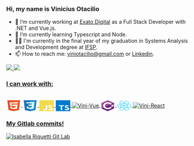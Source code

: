 ### Hi, my name is Vinicius Otacilio


- 🔭 I’m currently working at [Exato Digital](https://exato.digital) as a Full Stack Developer with .NET and Vue.js.
- 🌱 I’m currently learning Typescript and Node.
- 👨‍🎓 I'm currently in the final year of my graduation in Systems Analysis and Development degree at [IFSP](https://www.ifsp.edu.br).
- 📫 How to reach me: viniotacilio@gmail.com or [Linkedin](https://www.linkedin.com/in/vinicius-otacilio/).

<div>
  <a href="https://github.com/ViniOtacilio">
  <img height="180em" src="https://github-readme-stats.vercel.app/api?username=ViniOtacilio&show_icons=true&theme=tokyonight&include_all_commits=true&count_private=true"/>
  <img height="180em" src="https://github-readme-stats.vercel.app/api/top-langs/?username=ViniOtacilio&layout=compact&langs_count=7&theme=tokyonight"/>
</div>
  
  
  ### I can work with:


  <div style="display: inline_block"><br>
   <img align="center" alt="Vini-HTML" height="30" width="40" src="https://raw.githubusercontent.com/devicons/devicon/master/icons/html5/html5-original.svg">
  <img align="center" alt="Vini-CSS" height="30" width="40" src="https://raw.githubusercontent.com/devicons/devicon/master/icons/css3/css3-original.svg">
  <img align="center" alt="Vini-Js" height="30" width="40" src="https://raw.githubusercontent.com/devicons/devicon/master/icons/javascript/javascript-plain.svg">
  <img align="center" alt="Vini-Ts" height="30" width="40" src="https://raw.githubusercontent.com/devicons/devicon/master/icons/typescript/typescript-plain.svg">
  <img align="center" alt="Vini-Vue" height="30" width="40" src="https://cdn.jsdelivr.net/gh/devicons/devicon/icons/vuejs/vuejs-original.svg">
  <img align="center" alt="Vini-Csharp" height="30" width="40" src="https://raw.githubusercontent.com/devicons/devicon/master/icons/csharp/csharp-original.svg">
  <img align="center" alt="Vini-React" height="30" width="40" src="https://raw.githubusercontent.com/devicons/devicon/master/icons/react/react-original.svg">
  <img align="center" alt="Vini-React" height="30" width="40" src="https://cdn.jsdelivr.net/gh/devicons/devicon/icons/postgresql/postgresql-original.svg">
  
</div>

 ### My Gitlab commits!
[![Isabella Riquetti Git Lab](https://mydevmetrics.azurewebsites.net/GitLab/vinicius30?animation=false&platform=github&theme=dark)](https://github.com/ViniOtacilio)

